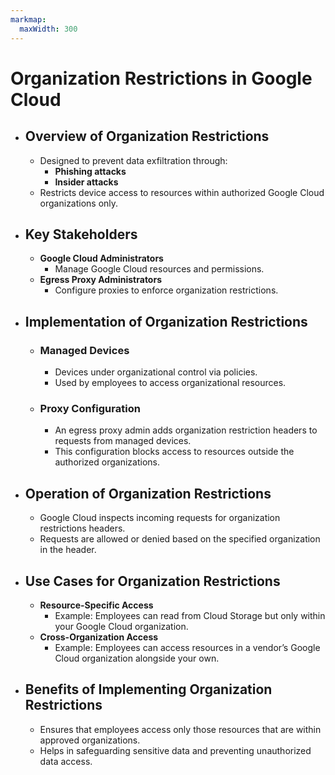 ```yaml
---
markmap:
  maxWidth: 300
---
```


# Organization Restrictions in Google Cloud

- ## **Overview of Organization Restrictions**
  - Designed to prevent data exfiltration through:
    - **Phishing attacks**
    - **Insider attacks**
  - Restricts device access to resources within authorized Google Cloud organizations only.

- ## **Key Stakeholders**
  - **Google Cloud Administrators**
    - Manage Google Cloud resources and permissions.
  - **Egress Proxy Administrators**
    - Configure proxies to enforce organization restrictions.

- ## **Implementation of Organization Restrictions**
  - ### **Managed Devices**
    - Devices under organizational control via policies.
    - Used by employees to access organizational resources.

  - ### **Proxy Configuration**
    - An egress proxy admin adds organization restriction headers to requests from managed devices.
    - This configuration blocks access to resources outside the authorized organizations.

- ## **Operation of Organization Restrictions**
  - Google Cloud inspects incoming requests for organization restrictions headers.
  - Requests are allowed or denied based on the specified organization in the header.

- ## **Use Cases for Organization Restrictions**
  - **Resource-Specific Access**
    - Example: Employees can read from Cloud Storage but only within your Google Cloud organization.
  - **Cross-Organization Access**
    - Example: Employees can access resources in a vendor’s Google Cloud organization alongside your own.

- ## **Benefits of Implementing Organization Restrictions**
  - Ensures that employees access only those resources that are within approved organizations.
  - Helps in safeguarding sensitive data and preventing unauthorized data access.
